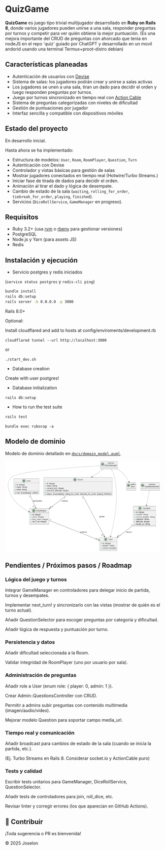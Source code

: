# QuizGame

**QuizGame** es juego tipo trivial multijugador desarrollado en **Ruby on Rails 8**, donde varios jugadores pueden unirse a una sala, responder preguntas por turnos y competir para ver quién obtiene la mejor puntuación.
(Es una mejora importante del CRUD de preguntas con ahorcado que tenia en nodeJS en el repo 'quiz' guiado por ChatGPT y desarrollado en un movil andorid usando una terminal Termux+proot-distro debian)

## Características planeadas

- Autenticación de usuarios con [Devise](https://github.com/heartcombo/devise)
- Sistema de salas: los jugadores podrán crear y unirse a salas activas
- Los jugadores se unen a una sala, tiran un dado para decidir el orden y luego responden preguntas por turnos.
- Juego por turnos sincronizado en tiempo real con [Action Cable](https://guides.rubyonrails.org/action_cable_overview.html)
- Sistema de preguntas categorizadas con niveles de dificultad
- Gestión de puntuaciones por jugador
- Interfaz sencilla y compatible con dispositivos móviles

## Estado del proyecto

En desarrollo inicial.

Hasta ahora se ha implementado:

- Estructura de modelos: `User`, `Room`, `RoomPlayer`, `Question`, `Turn`
- Autenticación con Devise
- Controlador y vistas básicas para gestión de salas
- Mostrar jugadores conectados en tiempo real (Hotwire/Turbo Streams.)
- Iniciar fase de tirada de dados para decidir el orden.  
- Animación al tirar el dado y lógica de desempate.  
- Cambio de estado de la sala (`waiting`, `rolling_for_order`, `tiebreak_for_order`, `playing`, `finished`).  
- Servicios (`DiceRollService`, `GameManager` en progreso). 

## Requisitos

- Ruby 3.2+ (usa [rvm](https://rvm.io/) o [rbenv](https://github.com/rbenv/rbenv) para gestionar versiones)
- PostgreSQL
- Node.js y Yarn (para assets JS)
- Redis

## Instalación y ejecución

- Servicio postgres y redis iniciados

(`service status postgres` y `redis-cli ping`)

```bash
bundle install
rails db:setup
rails server -b 0.0.0.0 -p 3000
```

Rails 8.0+

Optional:

Install cloudflared and add to hosts at config/enviroments/development.rb

`cloudflared tunnel --url http://localhost:3000`

or

`./start_dev.sh`

* Database creation

Create with user postgres!

* Database initialization

`rails db:setup`

* How to run the test suite

`rails test`

`bundle exec rubocop -a`

## Modelo de dominio

 Modelo de dominio detallado en [`docs/domain_model.puml`](docs/domain_model.puml).

![Modelo de dominio](docs/domain_model.png)

## Pendientes / Próximos pasos / Roadmap
### Lógica del juego y turnos
 Integrar GameManager en controladores para delegar inicio de partida, turnos y desempates.

 Implementar next_turn! y sincronizarlo con las vistas (mostrar de quién es el turno actual).

 Añadir QuestionSelector para escoger preguntas por categoría y dificultad.

 Añadir lógica de respuesta y puntuación por turno.

### Persistencia y datos

 Añadir dificultad seleccionada a la Room.

 Validar integridad de RoomPlayer (uno por usuario por sala).

### Administración de preguntas
 Añadir role a User (enum role: { player: 0, admin: 1 }).

 Crear Admin::QuestionsController con CRUD.

 Permitir a admins subir preguntas con contenido multimedia (imagen/audio/vídeo).

 Mejorar modelo Question para soportar campo media_url.

### Tiempo real y comunicación
 Añadir broadcast para cambios de estado de la sala (cuando se inicia la partida, etc.).

(Ej. Turbo Streams en Rails 8. Considerar socket.io y ActionCable puro)

### Tests y calidad
 Escribir tests unitarios para GameManager, DiceRollService, QuestionSelector.

 Añadir tests de controladores para join, roll_dice, etc.

 Revisar linter y corregir errores (los que aparecían en GitHub Actions).

## 🤝 Contribuir
¡Toda sugerencia o PR es bienvenida!

© 2025 Joselon
